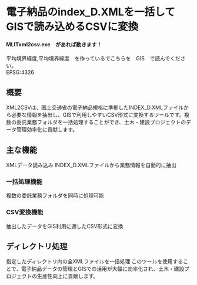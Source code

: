 # 電子納品のindex_D.XMLを一括してGISで読み込めるCSVに変換
#### MLITxml2csv.exe　があれば動きます！  
平均境界経度,平均境界緯度　を作っているでこちらを　GIS　で読んでください。  
EPSG:4326    
## 概要
XML2CSVは、国土交通省の電子納品規格に準拠したINDEX_D.XMLファイルから必要な情報を抽出し、GISで利用しやすいCSV形式に変換するツールです。複数の委託業務フォルダを一括処理することができ、土木・建設プロジェクトのデータ管理効率化に貢献します。
## 主な機能
XMLデータ読み込み
INDEX_D.XMLファイルから業務情報を自動的に抽出
### 一括処理機能
複数の委託業務フォルダを同時に処理可能
### CSV変換機能
抽出したデータをGIS利用に適したCSV形式に変換

## ディレクトリ処理
指定したディレクトリ内の全XMLファイルを一括処理
このツールを使用することで、電子納品データの管理とGISでの活用が大幅に効率化され、土木・建設プロジェクトの生産性向上に貢献します。

